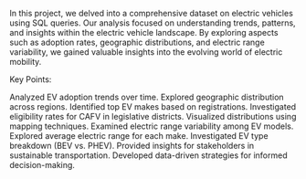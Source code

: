 In this project, we delved into a comprehensive dataset on electric vehicles using SQL queries. 
Our analysis focused on understanding trends, patterns, and insights within the electric vehicle landscape. 
By exploring aspects such as adoption rates, geographic distributions, and electric range variability, we gained valuable insights into the evolving world of electric mobility.

Key Points:

Analyzed EV adoption trends over time.
Explored geographic distribution across regions.
Identified top EV makes based on registrations.
Investigated eligibility rates for CAFV in legislative districts.
Visualized distributions using mapping techniques.
Examined electric range variability among EV models.
Explored average electric range for each make.
Investigated EV type breakdown (BEV vs. PHEV).
Provided insights for stakeholders in sustainable transportation.
Developed data-driven strategies for informed decision-making.
